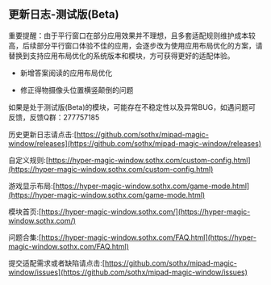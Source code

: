 ## 更新日志-测试版(Beta)

重要提醒：由于平行窗口在部分应用效果并不理想，且多套适配规则维护成本较高，后续部分平行窗口体验不佳的应用，会逐步改为使用应用布局优化的方案，请替换到支持应用布局优化的系统版本和模块，方可获得更好的适配体验。

- 新增答案阅读的应用布局优化

- 修正得物摄像头位置横竖颠倒的问题


如果是处于测试版(Beta)的模块，可能存在不稳定性以及异常BUG，如遇问题可反馈，反馈Q群：277757185

历史更新日志请点击:[https://github.com/sothx/mipad-magic-window/releases](https://github.com/sothx/mipad-magic-window/releases)

自定义规则:[https://hyper-magic-window.sothx.com/custom-config.html](https://hyper-magic-window.sothx.com/custom-config.html)

游戏显示布局:[https://hyper-magic-window.sothx.com/game-mode.html](https://hyper-magic-window.sothx.com/game-mode.html)

模块首页:[https://hyper-magic-window.sothx.com/](https://hyper-magic-window.sothx.com/)

问题合集:[https://hyper-magic-window.sothx.com/FAQ.html](https://hyper-magic-window.sothx.com/FAQ.html)

提交适配需求或者缺陷请点击:[https://github.com/sothx/mipad-magic-window/issues](https://github.com/sothx/mipad-magic-window/issues)
